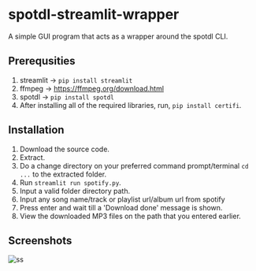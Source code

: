 # spotdl-streamlit-wrapper
A simple GUI program that acts as a wrapper around the spotdl CLI.

## Prerequsities
1. streamlit -> `pip install streamlit`
2. ffmpeg -> https://ffmpeg.org/download.html
3. spotdl -> `pip install spotdl`
4. After installing all of the required libraries, run, `pip install certifi`.

## Installation
1. Download the source code.
2. Extract.
3. Do a change directory on your preferred command prompt/terminal `cd ...` to the extracted folder.
4. Run `streamlit run spotify.py`.
5. Input a valid folder directory path.
6. Input any song name/track or playlist url/album url from spotify
7. Press enter and wait till a 'Download done' message is shown. 
8. View the downloaded MP3 files on the path that you entered earlier.

## Screenshots
![ss](https://i.ibb.co/j84kdwd/Screenshot-2021-04-19-at-9-23-24-PM.png)
